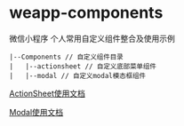 # weapp-components
微信小程序  个人常用自定义组件整合及使用示例

```
|--Components // 自定义组件目录
|   |--actionsheet // 自定义底部菜单组件
|   |--modal // 自定义modal模态框组件
```

[ActionSheet使用文档](https://www.jianshu.com/p/d10b766300a7)

[Modal使用文档](<https://www.jianshu.com/p/d10b766300a7>)